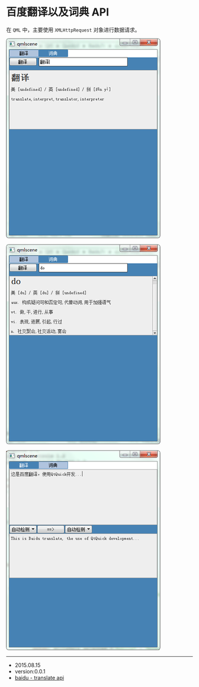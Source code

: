 # 百度翻译以及词典 API

在 `QML` 中，主要使用 `XMLHttpRequest` 对象进行数据请求。

![](ScreenShot/zh_en.jpg)

![](ScreenShot/en_zh.jpg)

![](ScreenShot/translate.png)

---

- 2015.08.15
- version:0.0.1
- [baidu - translate api](http://developer.baidu.com/wiki/index.php?title=帮助文档首页/百度翻译
)
